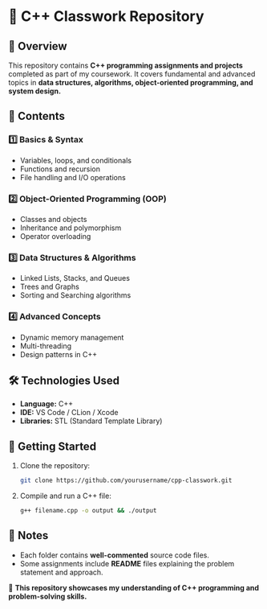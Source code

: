 # 📌 C++ Classwork Repository

## 📖 Overview
This repository contains **C++ programming assignments and projects** completed as part of my coursework. It covers fundamental and advanced topics in **data structures, algorithms, object-oriented programming, and system design.**

## 📂 Contents
### **1️⃣ Basics & Syntax**
- Variables, loops, and conditionals
- Functions and recursion
- File handling and I/O operations

### **2️⃣ Object-Oriented Programming (OOP)**
- Classes and objects
- Inheritance and polymorphism
- Operator overloading

### **3️⃣ Data Structures & Algorithms**
- Linked Lists, Stacks, and Queues
- Trees and Graphs
- Sorting and Searching algorithms

### **4️⃣ Advanced Concepts**
- Dynamic memory management
- Multi-threading
- Design patterns in C++

## 🛠 Technologies Used
- **Language:** C++
- **IDE:** VS Code / CLion / Xcode
- **Libraries:** STL (Standard Template Library)

## 🚀 Getting Started
1. Clone the repository:
   ```sh
   git clone https://github.com/yourusername/cpp-classwork.git
   ```
2. Compile and run a C++ file:
   ```sh
   g++ filename.cpp -o output && ./output
   ```

## 📌 Notes
- Each folder contains **well-commented** source code files.
- Some assignments include **README** files explaining the problem statement and approach.

📝 **This repository showcases my understanding of C++ programming and problem-solving skills.**
